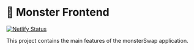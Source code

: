 # 🥞 Monster Frontend

[![Netlify Status](https://api.netlify.com/api/v1/badges/7bebf1a3-be7b-4165-afd1-446256acd5e3/deploy-status)](https://app.netlify.com/sites/monster-prod/deploys)

This project contains the main features of the monsterSwap application.
